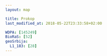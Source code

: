 ```yaml
---
layout: map

title: Prokop
last_modified_at: 2018-05-22T23:33:58+02:00

WDPA: [145249]
BioRaS: [52]
geoSrbija:
  L1_183: [28]
---
```

